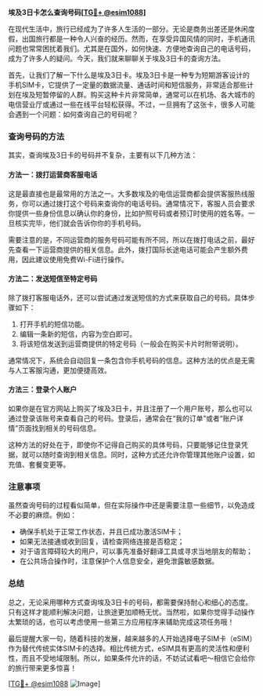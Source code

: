 **埃及3日卡怎么查询号码[[TG💪+ @esim1088](https://t.me/s/esim1088)]**

在现代生活中，旅行已经成为了许多人生活的一部分。无论是商务出差还是休闲度假，出国旅行都是一种令人兴奋的经历。然而，在享受异国风情的同时，手机通讯问题也常常困扰着我们。尤其是在国外，如何快速、方便地查询自己的电话号码，成为了许多人的疑问。今天，我们就来聊聊关于埃及3日卡的查询方法。

首先，让我们了解一下什么是埃及3日卡。埃及3日卡是一种专为短期游客设计的手机SIM卡，它提供了一定量的数据流量、通话时间和短信服务，非常适合那些计划在埃及短暂停留的人群。购买这种卡片非常简单，通常可以在机场、各大城市的电信营业厅或通过一些在线平台轻松获得。不过，一旦拥有了这张卡，很多人可能会遇到一个问题：如何查询自己的号码呢？

### 查询号码的方法

其实，查询埃及3日卡的号码并不复杂，主要有以下几种方法：

#### 方法一：拨打运营商客服电话

这是最直接也是最常用的方法之一。大多数埃及的电信运营商都会提供客服热线服务，你可以通过拨打这个号码来查询你的电话号码。通常情况下，客服人员会要求你提供一些身份信息以确认你的身份，比如护照号码或者预订时使用的姓名等。一旦核实完毕，他们就会告诉你你的手机号码。

需要注意的是，不同运营商的服务号码可能有所不同，所以在拨打电话之前，最好先查看一下运营商提供的相关信息。此外，拨打国际长途电话可能会产生额外费用，因此建议使用免费Wi-Fi进行操作。

#### 方法二：发送短信至特定号码

除了拨打客服电话外，还可以尝试通过发送短信的方式来获取自己的号码。具体步骤如下：

1. 打开手机的短信功能。
2. 编辑一条新的短信，内容为空白即可。
3. 将该短信发送到运营商提供的特定号码（一般会在购买卡片时附带说明）。

通常情况下，系统会自动回复一条包含你手机号码的信息。这种方法的优点是无需与人工客服沟通，更加便捷高效。

#### 方法三：登录个人账户

如果你是在官方网站上购买了埃及3日卡，并且注册了一个用户账号，那么也可以通过登录该账号来查看自己的号码。登录后，通常会在“我的订单”或者“账户详情”页面找到相关的号码信息。

这种方法的好处在于，即使你不记得自己购买的具体号码，只要能够记住登录凭据，就可以随时查询到相关信息。同时，这种方式还允许你管理其他账户设置，如充值、套餐变更等。

### 注意事项

虽然查询号码的过程看似简单，但在实际操作中还是需要注意一些细节，以免造成不必要的麻烦。例如：

- 确保手机处于正常工作状态，并且已成功激活SIM卡；
- 如果无法接通或收到回复，请检查网络连接是否稳定；
- 对于语言障碍较大的用户，可以事先准备好翻译工具或寻求当地朋友的帮助；
- 在公共场合操作时，注意保护个人信息安全，避免泄露敏感数据。

### 总结

总之，无论采用哪种方式查询埃及3日卡的号码，都需要保持耐心和细心的态度。只有这样才能顺利解决问题，让旅途更加顺畅无忧。当然啦，如果你觉得手动操作太繁琐的话，也可以考虑使用一些第三方应用程序来辅助完成这项任务哦！

最后提醒大家一句，随着科技的发展，越来越多的人开始选择电子SIM卡（eSIM）作为替代传统实体SIM卡的选择。相比传统方式，eSIM具有更高的灵活性和便利性，而且不受地域限制。所以，如果条件允许的话，不妨试试看吧～相信它会给你的旅行带来更多惊喜！

[[TG💪+ @esim1088](https://t.me/s/esim1088) ![Image](https://i.postimg.cc/4NQfJmqS/Snipaste-2025-05-13-00-14-12.png)]